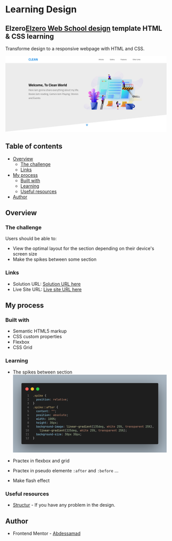 # Learning Design

## Elzero[Elzero Web School design]() template HTML & CSS learning

Transforme  design to a responsive webpage with HTML and CSS.

![](./assets/Screenshot-elzero.png)

## Table of contents

- [Overview](#overview)
  - [The challenge](#the-challenge)
  - [Links](#links)
- [My process](#my-process)
  - [Built with](#built-with)
  - [Learning](#learning)
  - [Useful resources](#useful-resources)
- [Author](#author)


## Overview

### The challenge

Users should be able to:

- View the optimal layout for the section depending on their device's screen size
- Make the spikes between some section

### Links

- Solution URL: [Solution URL here](https://github.com/cd-wb/elzero_template)
- Live Site URL: [Live site URL here](https://cd-wb.github.io/elzero_template)

## My process

### Built with

- Semantic HTML5 markup
- CSS custom properties
- Flexbox
- CSS Grid

### Learning

- The spikes between section
![spkies](./assets/spike.png)

- Practex in flexbox and grid
- Practex in pseudo elemente `:after` and `:before` ...
- Make flash effect

### Useful resources

- [Structur](https://www.youtube.com/playlist?list=PLDoPjvoNmBAzHSjcR-HnW9tnxyuye8KbF) - If you have any problem in the design.

## Author

- Frontend Mentor - [Abdessamad](https://www.frontendmentor.io/profile/kop-left)
